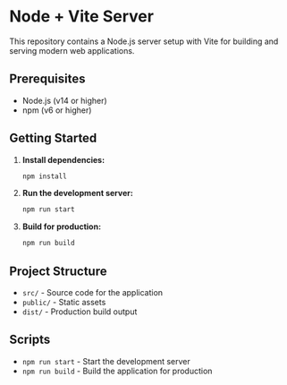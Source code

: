 # Node + Vite Server

This repository contains a Node.js server setup with Vite for building and serving modern web applications.

## Prerequisites

- Node.js (v14 or higher)
- npm (v6 or higher)

## Getting Started

1. **Install dependencies:**
    ```sh
    npm install
    ```

2. **Run the development server:**
    ```sh
    npm run start
    ```

3. **Build for production:**
    ```sh
    npm run build
    ```

## Project Structure

- `src/` - Source code for the application
- `public/` - Static assets
- `dist/` - Production build output

## Scripts

- `npm run start` - Start the development server
- `npm run build` - Build the application for production

